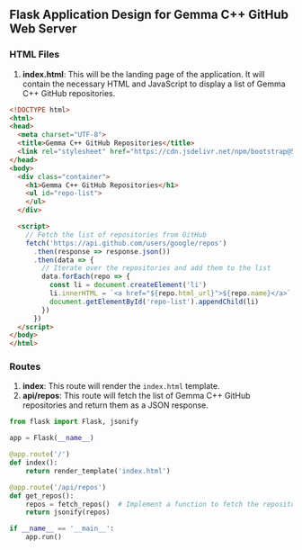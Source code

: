 ## Flask Application Design for Gemma C++ GitHub Web Server

### HTML Files

1. **index.html**: This will be the landing page of the application. It will contain the necessary HTML and JavaScript to display a list of Gemma C++ GitHub repositories.
```html
<!DOCTYPE html>
<html>
<head>
  <meta charset="UTF-8">
  <title>Gemma C++ GitHub Repositories</title>
  <link rel="stylesheet" href="https://cdn.jsdelivr.net/npm/bootstrap@5.1.3/dist/css/bootstrap.min.css">
</head>
<body>
  <div class="container">
    <h1>Gemma C++ GitHub Repositories</h1>
    <ul id="repo-list">
    </ul>
  </div>

  <script>
    // Fetch the list of repositories from GitHub
    fetch('https://api.github.com/users/google/repos')
      .then(response => response.json())
      .then(data => {
        // Iterate over the repositories and add them to the list
        data.forEach(repo => {
          const li = document.createElement('li')
          li.innerHTML = `<a href="${repo.html_url}">${repo.name}</a>`
          document.getElementById('repo-list').appendChild(li)
        })
      })
  </script>
</body>
</html>
```

### Routes

1. **index**: This route will render the `index.html` template.
2. **api/repos**: This route will fetch the list of Gemma C++ GitHub repositories and return them as a JSON response.
```python
from flask import Flask, jsonify

app = Flask(__name__)

@app.route('/')
def index():
    return render_template('index.html')

@app.route('/api/repos')
def get_repos():
    repos = fetch_repos()  # Implement a function to fetch the repositories from GitHub
    return jsonify(repos)

if __name__ == '__main__':
    app.run()
```